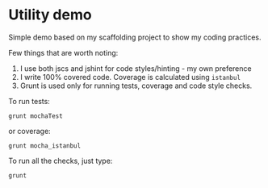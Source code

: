 # Utility demo

Simple demo based on my scaffolding project to show my coding practices.

Few things that are worth noting:

1. I use both jscs and jshint for code styles/hinting - my own preference
2. I write 100% covered code. Coverage is calculated using `istanbul`
3. Grunt is used only for running tests, coverage and code style checks.

To run tests:

    grunt mochaTest
or coverage:

    grunt mocha_istanbul

To run all the checks, just type:

    grunt
